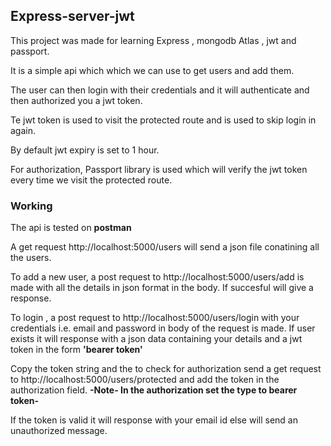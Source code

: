 ## Express-server-jwt
  This project was made for learning Express , mongodb Atlas , jwt and passport.
  
  It is a simple api which which we can use to get users and add them.

  The user can then login with their credentials and it will authenticate and then authorized you a jwt token.
  
  Te jwt token is used to visit the protected route and is used to skip login in again.
  
  By default jwt expiry is set to 1 hour.
  
  For authorization, Passport library is used which will verify the jwt token every time we visit the protected route.
  
  ### Working
  The api is tested on **postman**
  
  A get request http://localhost:5000/users will send a json file conatining all the users.
  
  To add a new user, a post request to http://localhost:5000/users/add is made with all the details in json format in the body. If succesful will give a response.
  
  To login , a post request to  http://localhost:5000/users/login with your credentials i.e. email and password in body of the request is made. If user exists it will response with
  a json data containing your details and a jwt token in the form **'bearer token'**
  
  Copy the token string and the to check for authorization send a get request to http://localhost:5000/users/protected and add the token in the authorization field.
  **-Note- In the authorization set the type to bearer token-**
 
 If the token is valid it will response with your email id else will send an unauthorized message.
